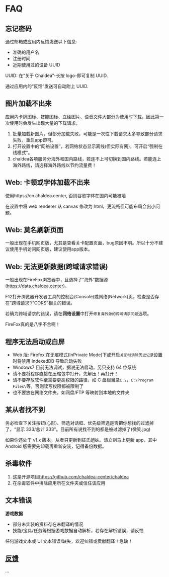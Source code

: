 # FAQ

## 忘记密码

通过邮箱或应用内反馈发送以下信息:

- 准确的用户名
- 注册时间
- 近期使用过的设备 UUID

UUID: 在“关于 Chaldea”-长按 logo-即可复制 UUID.

通过应用内的“反馈”发送可自动附上 UUID.

## 图片加载不出来

应用内卡牌图标、技能图标、立绘图片、语音文件大部分为使用时下载，因此第一次使用时会发生出现大量的下载请求，

1. 批量加载新图片，但部分加载失败，可能是一次性下载请求太多导致部分请求失败，重启app即可。
2. 打开设置中的“网络设置”，若网络状态显示离线(但实际有网)，可开启“强制在线模式”。
3. chaldea各项服务分海外和国内路线，若连不上可切换到国内路线。若能连上海外路线，请选择海外路线以节约流量费！

## Web: 卡顿或字体加载不出来

使用https://cn.chaldea.center, 否则谷歌字体在国内可能被墙

在设置中将 web renderer 从 canvas 修改为 html，更流畅但可能布局会出小问题。

## Web: 莫名刷新页面

一般出现在手机网页版，尤其是查看关卡配置页面，bug原因不明。所以十分不建议使用手机访问网页版，建议使用app版本。

## Web: 无法更新数据(跨域请求错误)

一般出现在FireFox浏览器中，且选择了“海外”数据源(https://data.chaldea.center)。

F12打开浏览器开发者工具的控制台(Console)或网络(Network)页，检查是否存在“跨域请求”/"CORS"相关的错误。

若确为跨域请求的错误，请在**网络设置**中打开`修复海外源的跨域请求问题`选项。

FireFox真的是八字不合啊！

## 程序无法启动或白屏

- Web 版: Firefox 在无痕模式(InPrivate Mode)下或开启`关闭时清除历史记录`设置时将禁用 IndexedDB 导致启动失败
- Windows7 目前无法调试，据说无法启动，另只支持 64 位系统
- 请不要将程序直接在压缩包中打开，先解压！再打开！
- 请不要存放软件至需要更高权限的路径，如 C 盘根目录`C:\`，`C:\Program Files\`等，否则读写权限都被限制了
- 也不要放在网络文件夹，如网盘/FTP 等映射到本地的文件夹

## 某从者找不到

务必检查下关注按钮(心形)、筛选对话框、优先级筛选是否把你想找的过滤掉了，“显示 333/总计 333”。目前所有说找不到的都是被过滤掉了(微笑.jpg)

如果你还处于 v1.x 版本，从者只更新到征氏姐妹。请立刻马上更新 app，其中 Android 版需要先卸载再重新安装，记得备份数据。

## 杀毒软件

1. 这是开源项目<https://github.com/chaldea-center/chaldea>
2. 在杀毒软件中排除应用所在文件夹或信任该应用

## 文本错误

**游戏数据**

- 部分未实装的资料存在未翻译的情况
- 技能/宝具/任务等根据游戏数据自动解析，若存在解析错误，请反馈

任何游戏文本或 UI 文本错误/缺失，欢迎纠错或贡献翻译！急缺！

## [反馈](./feedback.md)

...

